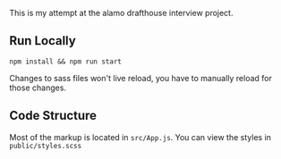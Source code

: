 
This is my attempt at the alamo drafthouse interview project.

## Run Locally

`npm install && npm run start`

Changes to sass files won't live reload, you have to manually reload for those changes.

## Code Structure

Most of the markup is located in `src/App.js`.
You can view the styles in `public/styles.scss`
